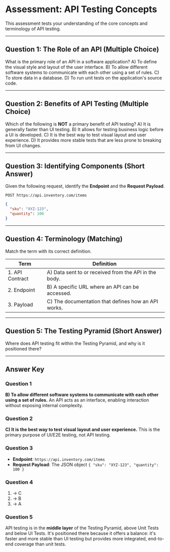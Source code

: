 # Assessment: API Testing Concepts

This assessment tests your understanding of the core concepts and terminology of API testing.

---

## Question 1: The Role of an API (Multiple Choice)

What is the primary role of an API in a software application?
A) To define the visual style and layout of the user interface.
B) To allow different software systems to communicate with each other using a set of rules.
C) To store data in a database.
D) To run unit tests on the application's source code.

---

## Question 2: Benefits of API Testing (Multiple Choice)

Which of the following is **NOT** a primary benefit of API testing?
A) It is generally faster than UI testing.
B) It allows for testing business logic before a UI is developed.
C) It is the best way to test visual layout and user experience.
D) It provides more stable tests that are less prone to breaking from UI changes.

---

## Question 3: Identifying Components (Short Answer)

Given the following request, identify the **Endpoint** and the **Request Payload**.

`POST https://api.inventory.com/items`
```json
{
  "sku": "XYZ-123",
  "quantity": 100
}
```

---

## Question 4: Terminology (Matching)

Match the term with its correct definition.

| Term | Definition |
|---|---|
| 1. API Contract | A) Data sent to or received from the API in the body. |
| 2. Endpoint | B) A specific URL where an API can be accessed. |
| 3. Payload | C) The documentation that defines how an API works. |

---

## Question 5: The Testing Pyramid (Short Answer)

Where does API testing fit within the Testing Pyramid, and why is it positioned there?

---

## Answer Key

### Question 1
**B) To allow different software systems to communicate with each other using a set of rules.** An API acts as an interface, enabling interaction without exposing internal complexity.

### Question 2
**C) It is the best way to test visual layout and user experience.** This is the primary purpose of UI/E2E testing, not API testing.

### Question 3
-   **Endpoint**: `https://api.inventory.com/items`
-   **Request Payload**: The JSON object `{ "sku": "XYZ-123", "quantity": 100 }`

### Question 4
1.  → C
2.  → B
3.  → A

### Question 5
API testing is in the **middle layer** of the Testing Pyramid, above Unit Tests and below UI Tests. It's positioned there because it offers a balance: it's faster and more stable than UI testing but provides more integrated, end-to-end coverage than unit tests.